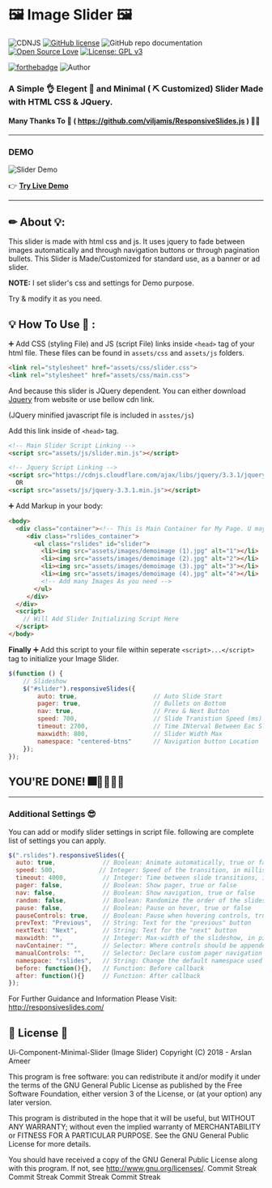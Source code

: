 # 🖼 Image Slider 🖼 
![CDNJS](https://img.shields.io/cdnjs/v/jquery.svg)
[![GitHub license](https://img.shields.io/github/license/ArslanAmeer/Ui-Component-Minimal-Slider.svg)](https://github.com/ArslanAmeer/Ui-Component-Minimal-Slider/blob/master/LICENSE)
![GitHub repo documentation](https://img.shields.io/badge/Documentation-Proper-brightgreen.svg)
[![Open Source Love](https://badges.frapsoft.com/os/v1/open-source.png?v=103)](https://github.com/ellerbrock/open-source-badges/)
[![License: GPL v3](https://img.shields.io/badge/License-GPL%20v3-blue.svg)](https://www.gnu.org/licenses/gpl-3.0)

[![forthebadge](https://forthebadge.com/images/badges/built-with-love.svg)](https://forthebadge.com)
![Author](https://img.shields.io/badge/Author-Arslan_Ameer-lightgrey.svg)

### A Simple 👌 Elegent 💎 and Minimal  ( ⛏ Customized) Slider Made with HTML CSS &amp; JQuery. 
#### Many Thanks To 🙏 ( https://github.com/viljamis/ResponsiveSlides.js ) 🙇‍♂️
---
### DEMO 

![Slider Demo](assets/images/demo.gif "Responsive Slider")

👉 **[Try Live Demo](https://arslanameer.github.io/Ui-Component-Minimal-Slider/)**

---
## ✏ About 💡:

This slider is made with html css and js. It uses jquery to fade between images automatically and through navigation buttons
or through pagination bullets.
This Slider is Made/Customized for standard use, as a banner or ad slider. 

**NOTE:** I set slider's css and settings for Demo purpose.

Try & modify it as you need.

## 💡 How To Use 🔬 :

➕ Add CSS (styling File) and JS (script File) links inside `<head>` tag of your html file.
These files can be found in `assets/css` and `assets/js` folders.

```html
<link rel="stylesheet" href="assets/css/slider.css">
<link rel="stylesheet" href="assets/css/main.css">
```
And because this slider is JQuery dependent. You can either download [Jquery](https://jquery.com/) from website or use bellow cdn link.

(JQuery minified javascript file is included in `asstes/js`)

Add this link inside of `<head>` tag.
```html
<!-- Main Slider Script Linking -->
<script src="assets/js/slider.min.js"></script>

<!-- Jquery Script Linking -->
<script src="https://cdnjs.cloudflare.com/ajax/libs/jquery/3.3.1/jquery.min.js"></script>
  OR
<script src="assets/js/jquery-3.3.1.min.js"></script>
```

➕ Add Markup in your body:
```html
<body>
  <div class="container"><!-- This is Main Container for My Page. U may need it or not. Creat or Modify as per your Need -->
     <div class="rslides_container">
       <ul class="rslides" id="slider">
         <li><img src="assets/images/demoimage (1).jpg" alt="1"></li>
         <li><img src="assets/images/demoimage (2).jpg" alt="2"></li>
         <li><img src="assets/images/demoimage (3).jpg" alt="3"></li>
         <li><img src="assets/images/demoimage (4).jpg" alt="4"></li>
         <!-- Add many Images As you need -->
       </ul>
     </div>
  </div>
  <script>
    // Will Add Slider Initializing Script Here
  </script>
</body>
```

**Finally**
➕ Add this script to your file within seperate `<script>...</script>` tag to initialize your Image Slider.
```js
$(function () {    
    // Slideshow
    $("#slider").responsiveSlides({
        auto: true,                     // Auto Slide Start
        pager: true,                    // Bullets on Bottom
        nav: true,                      // Prev & Next Button 
        speed: 700,                     // Slide Tranistion Speed (ms)
        timeout: 2700,                  // Time INterval Between Eac Slider (ms)
        maxwidth: 800,                  // Slider Width Max
        namespace: "centered-btns"      // Navigation button Location
    });
});
```

  ## YOU'RE DONE! 🎆🎇🎉👏👏
---

### Additional Settings 😎

You can add or modify slider settings in script file. following are complete list of settings you can apply.
```js
$(".rslides").responsiveSlides({
  auto: true,             // Boolean: Animate automatically, true or false
  speed: 500,            // Integer: Speed of the transition, in milliseconds
  timeout: 4000,          // Integer: Time between slide transitions, in milliseconds
  pager: false,           // Boolean: Show pager, true or false
  nav: false,             // Boolean: Show navigation, true or false
  random: false,          // Boolean: Randomize the order of the slides, true or false
  pause: false,           // Boolean: Pause on hover, true or false
  pauseControls: true,    // Boolean: Pause when hovering controls, true or false
  prevText: "Previous",   // String: Text for the "previous" button
  nextText: "Next",       // String: Text for the "next" button
  maxwidth: "",           // Integer: Max-width of the slideshow, in pixels
  navContainer: "",       // Selector: Where controls should be appended to, default is after the 'ul'
  manualControls: "",     // Selector: Declare custom pager navigation
  namespace: "rslides",   // String: Change the default namespace used
  before: function(){},   // Function: Before callback
  after: function(){}     // Function: After callback
});
```

For Further Guidance and Information Please Visit:  http://responsiveslides.com/


## 📄 License  🔐

Ui-Component-Minimal-Slider (Image Slider)
Copyright (C) 2018  - Arslan Ameer

This program is free software: you can redistribute it and/or modify
it under the terms of the GNU General Public License as published by
the Free Software Foundation, either version 3 of the License, or
(at your option) any later version.

This program is distributed in the hope that it will be useful,
but WITHOUT ANY WARRANTY; without even the implied warranty of
MERCHANTABILITY or FITNESS FOR A PARTICULAR PURPOSE.  See the
GNU General Public License for more details.

You should have received a copy of the GNU General Public License
along with this program.  If not, see <http://www.gnu.org/licenses/>.
C o m m i t   S t r e a k  
 C o m m i t   S t r e a k  
 C o m m i t   S t r e a k  
 C o m m i t   S t r e a k  
 